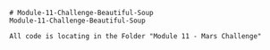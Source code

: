     # Module-11-Challenge-Beautiful-Soup
    Module-11-Challenge-Beautiful-Soup

    All code is locating in the Folder "Module 11 - Mars Challenge"